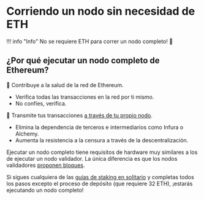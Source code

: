 # Corriendo un nodo sin necesidad de ETH

!!! info "Info"
    No se requiere ETH para correr un nodo completo! 🥳

## ¿Por qué ejecutar un nodo completo de Ethereum?

🍎 Contribuye a la salud de la red de Ethereum.

* Verifica todas las transacciones en la red por ti mismo.
* No confíes, verifica.

📡 Transmite tus transacciones [a través de tu propio nodo](https://www.notion.so/o/5TLAFycQGS1YA3kIVVOf/s/qceavar0TsKoVat3fJGq/tutorials/rpc-endpoint).

* Elimina la dependencia de terceros e intermediarios como Infura o Alchemy.
* Aumenta la resistencia a la censura a través de la descentralización.

Ejecutar un nodo completo tiene requisitos de hardware muy similares a los de ejecutar un nodo validador. La única diferencia es que los nodos validadores [proponen bloques](https://www.notion.so/o/5TLAFycQGS1YA3kIVVOf/s/qceavar0TsKoVat3fJGq/staking-glossary#block-proposer).

Si sigues cualquiera de las [guías de staking en solitario](https://www.notion.so/o/5TLAFycQGS1YA3kIVVOf/s/qceavar0TsKoVat3fJGq/tutorials/solo-staking-guides) y completas todos los pasos excepto el proceso de depósito (que requiere 32 ETH), ¡estarás ejecutando un nodo completo!

